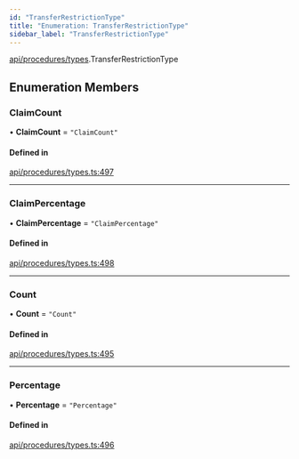 ```yaml
---
id: "TransferRestrictionType"
title: "Enumeration: TransferRestrictionType"
sidebar_label: "TransferRestrictionType"
---
```


[api/procedures/types](../../../../../modules/API/Procedures/Types/Types.md).TransferRestrictionType

## Enumeration Members

### ClaimCount

• **ClaimCount** = ``"ClaimCount"``

#### Defined in

[api/procedures/types.ts:497](https://github.com/PolymeshAssociation/polymesh-sdk/blob/8a9e72221/src/api/procedures/types.ts#L497)

___

### ClaimPercentage

• **ClaimPercentage** = ``"ClaimPercentage"``

#### Defined in

[api/procedures/types.ts:498](https://github.com/PolymeshAssociation/polymesh-sdk/blob/8a9e72221/src/api/procedures/types.ts#L498)

___

### Count

• **Count** = ``"Count"``

#### Defined in

[api/procedures/types.ts:495](https://github.com/PolymeshAssociation/polymesh-sdk/blob/8a9e72221/src/api/procedures/types.ts#L495)

___

### Percentage

• **Percentage** = ``"Percentage"``

#### Defined in

[api/procedures/types.ts:496](https://github.com/PolymeshAssociation/polymesh-sdk/blob/8a9e72221/src/api/procedures/types.ts#L496)
